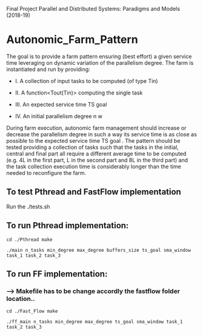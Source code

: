 Final Project Parallel and Distributed Systems: Paradigms and Models (2018-19)

# Autonomic_Farm_Pattern
The goal is to provide a farm pattern ensuring (best effort) a given service time leveraging on dynamic
variation of the parallelism degree. The farm is instantiated and run by providing:
* I. A collection of input tasks to be computed (of type Tin)

* II. A function<Tout(Tin)> computing the single task

* III. An expected service time TS goal

* IV. An initial parallelism degree n w

During farm execution, autonomic farm management should increase or decrease the parallelism degree
in such a way its service time is as close as possible to the expected service time TS goal .
The pattern should be tested providing a collection of tasks such that the tasks in the initial, central and
final part all require a different average time to be computed (e.g. 4L in the first part, L in the second part
and 8L in the third part) and the task collection execution time is considerably longer than the time needed
to reconfigure the farm.

## To test Pthread and FastFlow implementation

Run the ./tests.sh

## To run Pthread implementation:

```
cd ./Pthread make

./main n_tasks min_degree max_degree buffers_size ts_goal sma_window task_1 task_2 task_3
```

## To run FF implementation:
### --> Makefile has to be change accordly the fastflow folder location..

```
cd ./Fast_Flow make

./ff_main n_tasks min_degree max_degree ts_goal sma_window task_1 task_2 task_3
```
